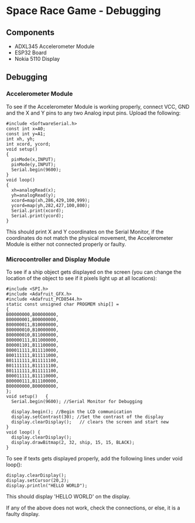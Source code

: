 # Space Race Game - Debugging
## Components
* ADXL345 Accelerometer Module
* ESP32 Board
* Nokia 5110 Display
## Debugging
### Accelerometer Module
To see if the Accelerometer Module is working properly, connect VCC, GND and the X and Y pins to any two Analog input pins. Upload the following:
```
#include <SoftwareSerial.h>
const int x=A0;
const int y=A1;
int xh, yh;
int xcord, ycord;
void setup()
{
  pinMode(x,INPUT);
  pinMode(y,INPUT);
  Serial.begin(9600);
}
void loop()
{
  xh=analogRead(x);
  yh=analogRead(y);
  xcord=map(xh,286,429,100,999);
  ycord=map(yh,282,427,100,800);
  Serial.print(xcord);
  Serial.print(ycord);
}
```
This should print X and Y coordinates on the Serial Monitor, if the coordinates do not match the physical movement, the Accelerometer Module is either not connected properly or faulty.
### Microcontroller and Display Module
To see if a ship object gets displayed on the screen (you can change the location of the object to see if it pixels light up at all locations):
```
#include <SPI.h>
#include <Adafruit_GFX.h>
#include <Adafruit_PCD8544.h>
static const unsigned char PROGMEM ship[] =
{
B00000000,B00000000,
B00000001,B00000000,
B00000011,B10000000,
B00000010,B10000000,
B00000010,B11000000,
B00000111,B11000000,
B00001101,B11100000,
B00011111,B11110000,
B00111111,B11111000,
B01111111,B11111100,
B01111111,B11111100,
B01111111,B11111100,
B00011111,B11110000,
B00000111,B11100000,
B00000000,B00000000,
};
void setup()   {
  Serial.begin(9600); //Serial Monitor for Debugging

  display.begin(); //Begin the LCD communication
  display.setContrast(30); //Set the contrast of the display
  display.clearDisplay();   // clears the screen and start new
}
void loop() {
  display.clearDisplay();
  display.drawBitmap(2, 32, ship, 15, 15, BLACK);
}
```
To see if texts gets displayed properly, add the following lines under void loop():
```
display.clearDisplay();  
display.setCursor(20,2);
display.println("HELLO WORLD");
```
This should display 'HELLO WORLD' on the display.

If any of the above does not work, check the connections, or else, it is a faulty display.
